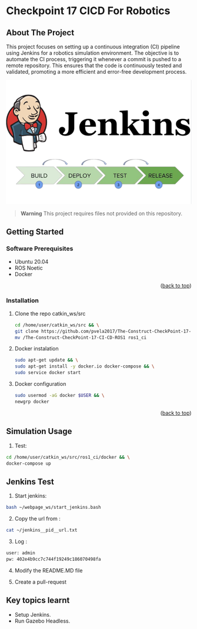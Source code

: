 # Checkpoint 17 CICD For Robotics

<a name="readme-top"></a>

## About The Project
This project focuses on setting up a continuous integration (CI) pipeline using Jenkins for a robotics simulation environment. The objective is to automate the CI process, triggering it whenever a commit is pushed to a remote repository. This ensures that the code is continuously tested and validated, promoting a more efficient and error-free development process.

![This is an image](images/preview.png)

> __Warning__
 This project requires files not provided on this repository.

<!-- GETTING STARTED -->
## Getting Started

### Software Prerequisites
* Ubuntu 20.04
* ROS Noetic
* Docker

<p align="right">(<a href="#readme-top">back to top</a>)</p>

<!-- INSTALLATION -->
### Installation
1. Clone the repo catkin_ws/src
   ```sh
   cd /home/user/catkin_ws/src && \
   git clone https://github.com/pvela2017/The-Construct-CheckPoint-17-CI-CD-ROS1 && \
   mv /The-Construct-CheckPoint-17-CI-CD-ROS1 ros1_ci
   ```
2. Docker instalation
   ```sh
   sudo apt-get update && \
   sudo apt-get install -y docker.io docker-compose && \
   sudo service docker start
   ```
3. Docker configuration
   ```sh
   sudo usermod -aG docker $USER && \
   newgrp docker
   ```
<p align="right">(<a href="#readme-top">back to top</a>)</p>


<!-- USAGE of the simulation -->
## Simulation Usage 
1. Test:
  ```sh
  cd /home/user/catkin_ws/src/ros1_ci/docker && \
  docker-compose up
  ```

## Jenkins Test
1. Start jenkins:
  ```sh
  bash ~/webpage_ws/start_jenkins.bash
  ```
2. Copy the url from :
  ```sh
  cat ~/jenkins__pid__url.txt
  ```
3. Log :
  ```sh
  user: admin
  pw: 402e4b9cc7c744f19249c186070498fa
  ```
4. Modify the README.MD file

5. Create a pull-request


<!-- KEYS -->
## Key topics learnt
* Setup Jenkins.
* Run Gazebo Headless.
